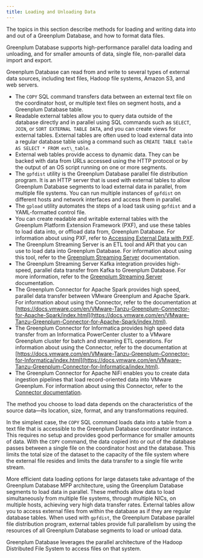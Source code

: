 ```yaml
---
title: Loading and Unloading Data 
---
```


The topics in this section describe methods for loading and writing data into and out of a Greenplum Database, and how to format data files.

Greenplum Database supports high-performance parallel data loading and unloading, and for smaller amounts of data, single file, non-parallel data import and export.

Greenplum Database can read from and write to several types of external data sources, including text files, Hadoop file systems, Amazon S3, and web servers.

-   The `COPY` SQL command transfers data between an external text file on the coordinator host, or multiple text files on segment hosts, and a Greenplum Database table.
-   Readable external tables allow you to query data outside of the database directly and in parallel using SQL commands such as `SELECT`, `JOIN`, or `SORT EXTERNAL TABLE DATA`, and you can create views for external tables. External tables are often used to load external data into a regular database table using a command such as `CREATE TABLE table AS SELECT * FROM ext\_table`.
-   External web tables provide access to dynamic data. They can be backed with data from URLs accessed using the HTTP protocol or by the output of an OS script running on one or more segments.
-   The `gpfdist` utility is the Greenplum Database parallel file distribution program. It is an HTTP server that is used with external tables to allow Greenplum Database segments to load external data in parallel, from multiple file systems. You can run multiple instances of `gpfdist` on different hosts and network interfaces and access them in parallel.
-   The `gpload` utility automates the steps of a load task using `gpfdist` and a YAML-formatted control file.
-   You can create readable and writable external tables with the Greenplum Platform Extension Framework \(PXF\), and use these tables to load data into, or offload data from, Greenplum Database. For information about using PXF, refer to [Accessing External Data with PXF](../../external/pxf-overview.html).
-   The Greenplum Streaming Server is an ETL tool and API that you can use to load data into Greenplum Database. For information about using this tool, refer to the [Greenplum Streaming Server](https://docs.vmware.com/en/VMware-Greenplum-Streaming-Server/index.html) documentation.
-   The Greenplum Streaming Server Kafka integration provides high-speed, parallel data transfer from Kafka to Greenplum Database. For more information, refer to the [Greenplum Streaming Server](https://docs.vmware.com/en/VMware-Greenplum-Streaming-Server/index.html) documentation.
-   The Greenplum Connector for Apache Spark provides high speed, parallel data transfer between VMware Greenplum and Apache Spark. For information about using the Connector, refer to the documentation at [https://docs.vmware.com/en/VMware-Tanzu-Greenplum-Connector-for-Apache-Spark/index.html](https://docs.vmware.com/en/VMware-Tanzu-Greenplum-Connector-for-Apache-Spark/index.html).
-   The Greenplum Connector for Informatica provides high speed data transfer from an Informatica PowerCenter cluster to a VMware Greenplum cluster for batch and streaming ETL operations. For information about using the Connector, refer to the documentation at [https://docs.vmware.com/en/VMware-Tanzu-Greenplum-Connector-for-Informatica/index.html](https://docs.vmware.com/en/VMware-Tanzu-Greenplum-Connector-for-Informatica/index.html).
-   The Greenplum Connector for Apache NiFi enables you to create data ingestion pipelines that load record-oriented data into VMware Greenplum. For information about using this Connector, refer to the [Connector documentation](https://docs.vmware.com/en/VMware-Tanzu-Greenplum-Connector-for-Apache-NiFi/index.html).

The method you choose to load data depends on the characteristics of the source data—its location, size, format, and any transformations required.

In the simplest case, the `COPY` SQL command loads data into a table from a text file that is accessible to the Greenplum Database coordinator instance. This requires no setup and provides good performance for smaller amounts of data. With the `COPY` command, the data copied into or out of the database passes between a single file on the coordinator host and the database. This limits the total size of the dataset to the capacity of the file system where the external file resides and limits the data transfer to a single file write stream.

More efficient data loading options for large datasets take advantage of the Greenplum Database MPP architecture, using the Greenplum Database segments to load data in parallel. These methods allow data to load simultaneously from multiple file systems, through multiple NICs, on multiple hosts, achieving very high data transfer rates. External tables allow you to access external files from within the database as if they are regular database tables. When used with `gpfdist`, the Greenplum Database parallel file distribution program, external tables provide full parallelism by using the resources of all Greenplum Database segments to load or unload data.

Greenplum Database leverages the parallel architecture of the Hadoop Distributed File System to access files on that system.

